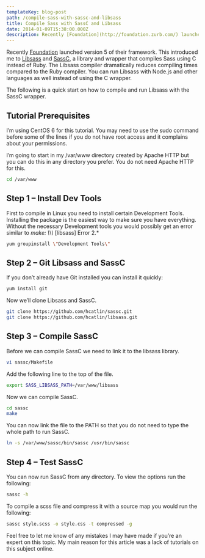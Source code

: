 ```yaml
---
templateKey: blog-post
path: /compile-sass-with-sassc-and-libsass
title: Compile Sass with SassC and Libsass
date: 2014-01-09T15:38:00.000Z
description: Recently [Foundation](http://foundation.zurb.com/) launched version 5 of their framework. This introduced me to [Libsass](https://github.com/hcatlin/libsass) and [SassC](https://github.com/hcatlin/sassc), a library and wrapper that compiles Sass using C instead of Ruby.
---
```

Recently [Foundation](http://foundation.zurb.com/) launched version 5 of their framework. This introduced me to [Libsass](https://github.com/hcatlin/libsass) and [SassC](https://github.com/hcatlin/sassc), a library and wrapper that compiles Sass using C instead of Ruby. The Libsass compiler dramatically reduces compiling times compared to the Ruby compiler. You can run Libsass with  Node.js and other languages as well instead of using the C wrapper.

The following is a quick start on how to compile and run Libsass with the SassC wrapper.

## Tutorial Prerequisites

I’m using CentOS 6 for this tutorial. You may need to use the sudo command before some of the lines if you do not have root access and it complains about your permissions.

I’m going to start in my /var/www directory created by Apache HTTP but you can do this in any directory you prefer. You do not need Apache HTTP for this.

```bash
cd /var/www
```

## Step 1 – Install Dev Tools

First to compile in Linux you need to install certain Development Tools. Installing the package is the easiest way to make sure you have everything. Without the necessary Development tools you would possibly get an error similar to *make: \\*\\*\\* [libsass] Error 2.*

```bash
yum groupinstall \"Development Tools\"
```

## Step 2 – Git Libsass and SassC


If you don’t already have Git installed you can install it quickly:

```bash
yum install git
```

Now we’ll clone Libsass and SassC.

```bash
git clone https://github.com/hcatlin/sassc.git
git clone https://github.com/hcatlin/libsass.git
```

## Step 3 – Compile SassC

Before we can compile SassC we need to link it to the libsass library.

```bash
vi sassc/Makefile
```

Add the following line to the top of the file.

```bash
export SASS_LIBSASS_PATH=/var/www/libsass
```

Now we can compile SassC.

```bash
cd sassc
make
```

You can now link the file to the PATH so that you do not need to type the whole path to run SassC.

```bash
ln -s /var/www/sassc/bin/sassc /usr/bin/sassc
```

## Step 4 – Test SassC

You can now run SassC from any directory. To view the options run the following:

```bash
sassc -h
```

To compile a scss file and compress it with a source map you would run the following:

```bash
sassc style.scss -o style.css -t compressed -g
```

Feel free to let me know of any mistakes I may have made if you’re an expert on this topic. My main reason for this article was a lack of tutorials on this subject online.